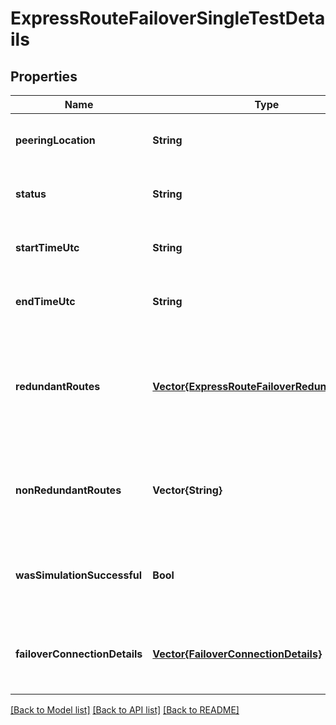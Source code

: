 # ExpressRouteFailoverSingleTestDetails


## Properties
Name | Type | Description | Notes
------------ | ------------- | ------------- | -------------
**peeringLocation** | **String** | Peering location of the test | [optional] [default to nothing]
**status** | **String** | The current status of the test | [optional] [default to nothing]
**startTimeUtc** | **String** | Time when the test was started | [optional] [default to nothing]
**endTimeUtc** | **String** | Time when the test was completed | [optional] [default to nothing]
**redundantRoutes** | [**Vector{ExpressRouteFailoverRedundantRoute}**](ExpressRouteFailoverRedundantRoute.md) | List of routes received from this peering as well as some other peering location | [optional] [default to nothing]
**nonRedundantRoutes** | **Vector{String}** | List of al the routes that were received only from this peering location | [optional] [default to nothing]
**wasSimulationSuccessful** | **Bool** | Whether the failover simulation was successful or not | [optional] [default to nothing]
**failoverConnectionDetails** | [**Vector{FailoverConnectionDetails}**](FailoverConnectionDetails.md) | List of all the failover connections for this peering location | [optional] [default to nothing]


[[Back to Model list]](../README.md#models) [[Back to API list]](../README.md#api-endpoints) [[Back to README]](../README.md)


